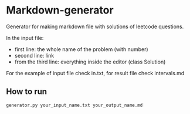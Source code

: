 # Markdown-generator

Generator for making markdown file with solutions of leetcode questions.

In the input file: 

+ first line: the whole name of the problem (with number)
+ second line: link
+ from the third line: everything inside the editor (class Solution)

For the example of input file check in.txt, for result file check intervals.md

## How to run

```
generator.py your_input_name.txt your_output_name.md
```
